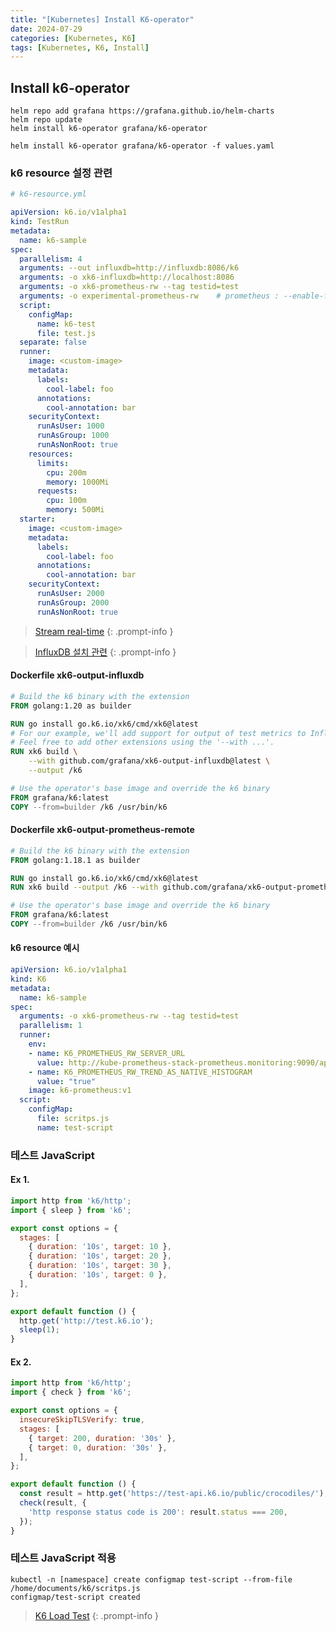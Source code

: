 ```yaml
---
title: "[Kubernetes] Install K6-operator"
date: 2024-07-29
categories: [Kubernetes, K6]
tags: [Kubernetes, K6, Install]
---
```


## Install k6-operator

```
helm repo add grafana https://grafana.github.io/helm-charts
helm repo update
helm install k6-operator grafana/k6-operator
```

```
helm install k6-operator grafana/k6-operator -f values.yaml
```

### k6 resource 설정 관련

```yaml
# k6-resource.yml

apiVersion: k6.io/v1alpha1
kind: TestRun
metadata:
  name: k6-sample
spec:
  parallelism: 4
  arguments: --out influxdb=http://influxdb:8086/k6
  arguments: -o xk6-influxdb=http://localhost:8086
  arguments: -o xk6-prometheus-rw --tag testid=test
  arguments: -o experimental-prometheus-rw    # prometheus : --enable-feature=remote-write-receiver
  script:
    configMap:
      name: k6-test
      file: test.js
  separate: false
  runner:
    image: <custom-image>
    metadata:
      labels:
        cool-label: foo
      annotations:
        cool-annotation: bar
    securityContext:
      runAsUser: 1000
      runAsGroup: 1000
      runAsNonRoot: true
    resources:
      limits:
        cpu: 200m
        memory: 1000Mi
      requests:
        cpu: 100m
        memory: 500Mi
  starter:
    image: <custom-image>
    metadata:
      labels:
        cool-label: foo
      annotations:
        cool-annotation: bar
    securityContext:
      runAsUser: 2000
      runAsGroup: 2000
      runAsNonRoot: true
```

> [Stream real-time](https://grafana.com/docs/k6/latest/results-output/real-time/)
{: .prompt-info }

> [InfluxDB 설치 관련](https://kyungryeol-yoon.github.io/posts/kubernetes-install-influxdb/)
{: .prompt-info }

#### Dockerfile xk6-output-influxdb
```Dockerfile
# Build the k6 binary with the extension
FROM golang:1.20 as builder

RUN go install go.k6.io/xk6/cmd/xk6@latest
# For our example, we'll add support for output of test metrics to InfluxDB v2.
# Feel free to add other extensions using the '--with ...'.
RUN xk6 build \
    --with github.com/grafana/xk6-output-influxdb@latest \
    --output /k6

# Use the operator's base image and override the k6 binary
FROM grafana/k6:latest
COPY --from=builder /k6 /usr/bin/k6
```

#### Dockerfile xk6-output-prometheus-remote 
```Dockerfile
# Build the k6 binary with the extension
FROM golang:1.18.1 as builder

RUN go install go.k6.io/xk6/cmd/xk6@latest
RUN xk6 build --output /k6 --with github.com/grafana/xk6-output-prometheus-remote@latest

# Use the operator's base image and override the k6 binary
FROM grafana/k6:latest
COPY --from=builder /k6 /usr/bin/k6
```

#### k6 resource 예시

```yaml
apiVersion: k6.io/v1alpha1
kind: K6
metadata:
  name: k6-sample
spec:
  arguments: -o xk6-prometheus-rw --tag testid=test
  parallelism: 1
  runner:
    env:
    - name: K6_PROMETHEUS_RW_SERVER_URL
      value: http://kube-prometheus-stack-prometheus.monitoring:9090/api/v1/write
    - name: K6_PROMETHEUS_RW_TREND_AS_NATIVE_HISTOGRAM
      value: "true"
    image: k6-prometheus:v1
  script:
    configMap:
      file: scritps.js
      name: test-script
```

### 테스트 JavaScript

#### Ex 1.
```js
import http from 'k6/http';
import { sleep } from 'k6';

export const options = {
  stages: [
    { duration: '10s', target: 10 },
    { duration: '10s', target: 20 },
    { duration: '10s', target: 30 },
    { duration: '10s', target: 0 },
  ],
};

export default function () {
  http.get('http://test.k6.io');
  sleep(1);
}
```

#### Ex 2.
```js
import http from 'k6/http';
import { check } from 'k6';

export const options = {
  insecureSkipTLSVerify: true,
  stages: [
    { target: 200, duration: '30s' },
    { target: 0, duration: '30s' },
  ],
};

export default function () {
  const result = http.get('https://test-api.k6.io/public/crocodiles/');
  check(result, {
    'http response status code is 200': result.status === 200,
  });
}
```

### 테스트 JavaScript 적용
```
kubectl -n [namespace] create configmap test-script --from-file /home/documents/k6/scritps.js 
configmap/test-script created
```

> [K6 Load Test](https://kyungryeol-yoon.github.io/posts/k6-load-testing-tool/)
{: .prompt-info }